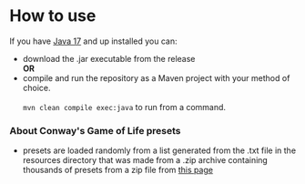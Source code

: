 # How to use
If you have [Java 17](https://www.oracle.com/java/technologies/javase/jdk17-archive-downloads.html) and up installed you can:
- download the .jar executable from the release  
**OR**
- compile and run the repository as a Maven project with your method of choice.</br></br>
`mvn clean compile exec:java` to run from a command.  

### About Conway's Game of Life presets  
- presets are loaded randomly from a list generated from the .txt file in the resources directory that was made from a .zip archive containing thousands of presets from a zip file from [this page](https://conwaylife.com/wiki)
